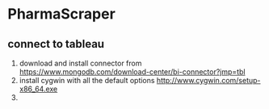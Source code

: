 # PharmaScraper



## connect to tableau

1. download and install connector from https://www.mongodb.com/download-center/bi-connector?jmp=tbl
2. install cygwin with all the default options http://www.cygwin.com/setup-x86_64.exe
3. 
